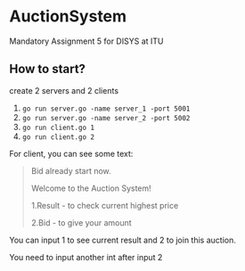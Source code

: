 # AuctionSystem

Mandatory Assignment 5 for DISYS at ITU

## How to start?

create 2 servers and 2 clients

1. `go run server.go -name server_1 -port 5001`
2. `go run server.go -name server_2 -port 5002`
3. `go run client.go 1`
4. `go run client.go 2`

For client, you can see some text:

> Bid already start now.
>
> Welcome to the Auction System!
>
> 1.Result - to check current highest price 
>
> 2.Bid - to give your amount

You can input 1 to see current result and 2 to join this auction. 

You need to input another int after input 2
